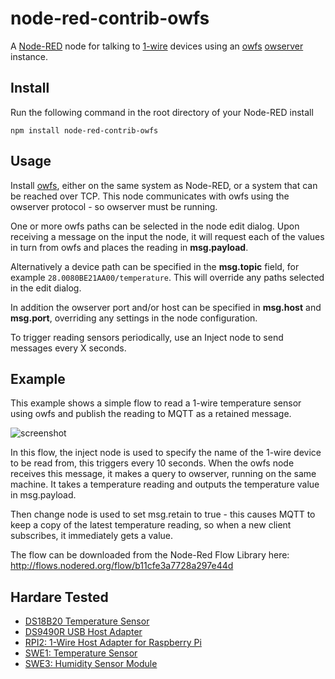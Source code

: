 node-red-contrib-owfs
=====================

A [Node-RED] node for talking to [1-wire] devices using an [owfs] [owserver] instance.


Install
-------

Run the following command in the root directory of your Node-RED install

    npm install node-red-contrib-owfs


Usage
-----

Install [owfs], either on the same system as Node-RED, or a system that can be reached over TCP. This node communicates with owfs using the owserver protocol - so owserver must be running.

One or more owfs paths can be selected in the node edit dialog. Upon receiving a message on the input the node, it will request each of the values in turn from owfs and places the reading in **msg.payload**.

Alternatively a device path can be specified in the **msg.topic** field, for example <code>28.0080BE21AA00/temperature</code>. This will override any paths selected in the edit dialog.

In addition the owserver port and/or host can be specified in **msg.host** and **msg.port**, overriding any settings in the node configuration.

To trigger reading sensors periodically, use an Inject node to send messages every X seconds.


Example
-------

This example shows a simple flow to read a 1-wire temperature sensor using owfs and publish the reading to MQTT as a retained message.

![screenshot](https://github.com/njh/node-red-contrib-owfs/raw/master/screenshot.png)

In this flow, the inject node is used to specify the name of the 1-wire device to be read from, this triggers every 10 seconds. When the owfs node receives this message, it makes a query to owserver, running on the same machine. It takes a temperature reading and outputs the temperature value in msg.payload.

Then change node is used to set msg.retain to true - this causes MQTT to keep a copy of the latest temperature reading, so when a new client subscribes, it immediately gets a value.

The flow can be downloaded from the Node-Red Flow Library here:
http://flows.nodered.org/flow/b11cfe3a7728a297e44d


Hardare Tested
--------------

* [DS18B20 Temperature Sensor](http://www.maximintegrated.com/en/products/DS18B20)
* [DS9490R USB Host Adapter](http://www.maximintegrated.com/en/products/DS9490R)
* [RPI2: 1-Wire Host Adapter for Raspberry Pi](http://www.sheepwalkelectronics.co.uk/product_info.php?cPath=22&products_id=30)
* [SWE1: Temperature Sensor](http://www.sheepwalkelectronics.co.uk/product_info.php?cPath=23&products_id=53)
* [SWE3: Humidity Sensor Module](http://www.sheepwalkelectronics.co.uk/product_info.php?cPath=23&products_id=55)



[Node-RED]:  http://nodered.org/
[1-wire]:    http://www.maximintegrated.com/en/products/comms/one-wire.html
[owfs]:      http://owfs.org/
[owserver]:  http://owfs.org/index.php?page=owserver
